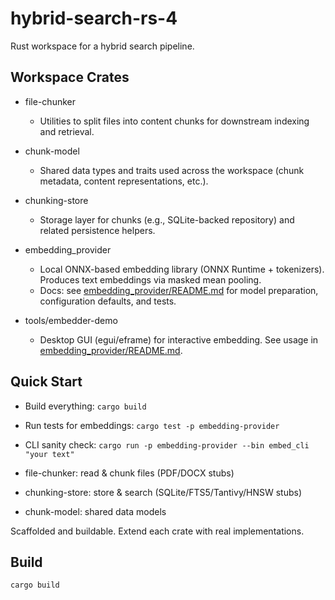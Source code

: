 # hybrid-search-rs-4

Rust workspace for a hybrid search pipeline.

## Workspace Crates

- file-chunker
  - Utilities to split files into content chunks for downstream indexing and retrieval.

- chunk-model
  - Shared data types and traits used across the workspace (chunk metadata, content representations, etc.).

- chunking-store
  - Storage layer for chunks (e.g., SQLite-backed repository) and related persistence helpers.

- embedding_provider
  - Local ONNX-based embedding library (ONNX Runtime + tokenizers). Produces text embeddings via masked mean pooling.
  - Docs: see [embedding_provider/README.md](embedding_provider/README.md) for model preparation, configuration defaults, and tests.

- tools/embedder-demo
  - Desktop GUI (egui/eframe) for interactive embedding. See usage in [embedding_provider/README.md](embedding_provider/README.md).

## Quick Start

- Build everything: `cargo build`
- Run tests for embeddings: `cargo test -p embedding-provider`
- CLI sanity check: `cargo run -p embedding-provider --bin embed_cli "your text"`

- file-chunker: read & chunk files (PDF/DOCX stubs)
- chunking-store: store & search (SQLite/FTS5/Tantivy/HNSW stubs)
- chunk-model: shared data models

Scaffolded and buildable. Extend each crate with real implementations.

## Build

```
cargo build
```

